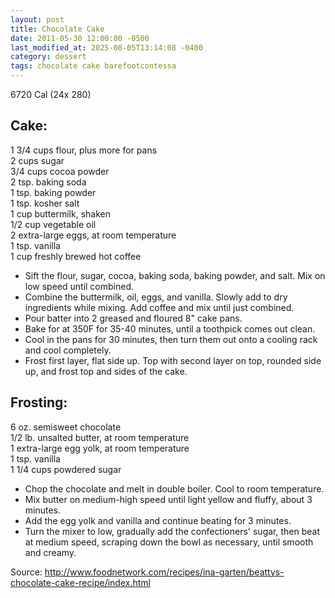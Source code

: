 ```yaml
---
layout: post
title: Chocolate Cake
date: 2011-05-30 12:00:00 -0500
last_modified_at: 2025-08-05T13:14:08 -0400
category: dessert
tags: chocolate cake barefootcontessa
---
```

6720 Cal (24x 280)

## Cake:

1 3/4 cups flour, plus more for pans  
2 cups sugar  
3/4 cups cocoa powder   
2 tsp. baking soda  
1 tsp. baking powder  
1 tsp. kosher salt  
1 cup buttermilk, shaken  
1/2 cup vegetable oil  
2 extra-large eggs, at room temperature  
1 tsp. vanilla  
1 cup freshly brewed hot coffee  

* Sift the flour, sugar, cocoa, baking soda, baking powder, and salt.  Mix on low speed until combined.
* Combine the buttermilk, oil, eggs, and vanilla.  Slowly add to dry ingredients while mixing.  Add coffee and mix until just combined.
* Pour batter into 2 greased and floured 8" cake pans.
* Bake for at 350F for 35-40 minutes, until a toothpick comes out clean.
* Cool in the pans for 30 minutes, then turn them out onto a cooling rack and cool completely.
* Frost first layer, flat side up.  Top with second layer on top, rounded side up, and frost top and sides of the cake.

## Frosting:
6 oz. semisweet chocolate  
1/2 lb. unsalted butter, at room temperature  
1 extra-large egg yolk, at room temperature  
1 tsp. vanilla  
1 1/4 cups powdered sugar  

* Chop the chocolate and melt in double boiler.  Cool to room temperature.
* Mix butter on medium-high speed until light yellow and fluffy, about 3 minutes.
* Add the egg yolk and vanilla and continue beating for 3 minutes.
* Turn the mixer to low, gradually add the confectioners' sugar, then beat at medium speed, scraping down the bowl as necessary, until smooth and creamy.

Source: <http://www.foodnetwork.com/recipes/ina-garten/beattys-chocolate-cake-recipe/index.html>
